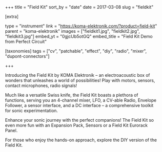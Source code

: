 +++
title = "Field Kit"
sort_by = "date"
date = 2017-03-08
slug = "fieldkit"

[extra]

type = "instrument"
link = "https://koma-elektronik.com/?product=field-kit"
parent = "koma-elektronik"
images = ["fieldkit1.jpg", "fieldkit2.jpg", "fieldkit3.jpg"]
embed_yt = "0gjcUb5otGQ"
embed_title = "Field Kit Demo from Perfect Circuit"

[taxonomies]
tags = ["cv", "patchable", "effect", "diy", "radio", "mixer", "dupont-connectors"]

+++

Introducing the Field Kit by KOMA Elektronik – an electroacoustic box of wonders that unleashes a world of possibilities! Play with motors, sensors, contact microphones, radio signals!

Much like a versatile Swiss knife, the Field Kit boasts a plethora of functions, serving you an 4-channel mixer, LFO, a CV-able Radio, Envelope Follower, a sensor interface, and a DC interface – a comprehensive toolkit for sonic experimentation.

Enhance your sonic journey with the perfect companions! The Field Kit so even more fun with an Expansion Pack, Sensors or a Field Kit Eurorack Panel.

For those who enjoy the hands-on approach, explore the DIY version of the Field Kit.
